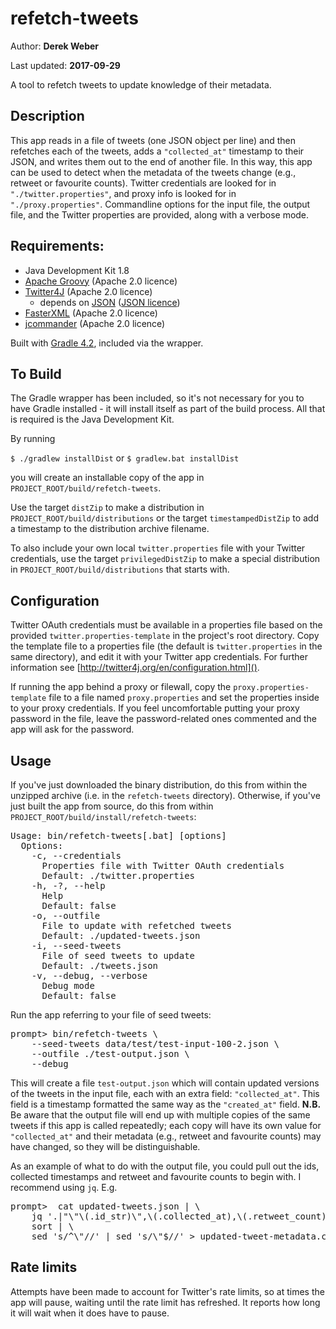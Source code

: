 # refetch-tweets

Author: **Derek Weber**

Last updated: **2017-09-29**

A tool to refetch tweets to update knowledge of their metadata.


## Description

This app reads in a file of tweets (one JSON object per line) and then refetches
each of the tweets, adds a `"collected_at"` timestamp to their JSON, and writes
them out to the end of another file. In this way, this app can be used to detect
when the metadata of the tweets change (e.g., retweet or favourite counts).
Twitter credentials are looked for in `"./twitter.properties"`, and proxy info
is looked for in `"./proxy.properties"`. Commandline options for the input file,
the output file, and the Twitter properties are provided, along with a verbose
mode.


## Requirements:

 + Java Development Kit 1.8
 + [Apache Groovy](http://groovy-lang.org) (Apache 2.0 licence)
 + [Twitter4J](http://twitter4j.org) (Apache 2.0 licence)
   + depends on [JSON](http://json.org) ([JSON licence](http://www.json.org/license.html))
 + [FasterXML](http://wiki.fasterxml.com/JacksonHome) (Apache 2.0 licence)
 + [jcommander](http://jcommander.org) (Apache 2.0 licence)

Built with [Gradle 4.2](http://gradle.org), included via the wrapper.


## To Build

The Gradle wrapper has been included, so it's not necessary for you to have
Gradle installed - it will install itself as part of the build process. All that
is required is the Java Development Kit.

By running

`$ ./gradlew installDist` or `$ gradlew.bat installDist`

you will create an installable copy of the app in `PROJECT_ROOT/build/refetch-tweets`.

Use the target `distZip` to make a distribution in `PROJECT_ROOT/build/distributions`
or the target `timestampedDistZip` to add a timestamp to the distribution archive
filename.

To also include your own local `twitter.properties` file with your Twitter
credentials, use the target `privilegedDistZip` to make a special distribution
in `PROJECT_ROOT/build/distributions` that starts with.


## Configuration

Twitter OAuth credentials must be available in a properties file based on the
provided `twitter.properties-template` in the project's root directory. Copy the
template file to a properties file (the default is `twitter.properties` in the
same directory), and edit it with your Twitter app credentials. For further
information see [http://twitter4j.org/en/configuration.html]().

If running the app behind a proxy or filewall, copy the
`proxy.properties-template` file to a file named `proxy.properties` and set the
properties inside to your proxy credentials. If you feel uncomfortable putting
your proxy password in the file, leave the password-related ones commented and
the app will ask for the password.


## Usage
If you've just downloaded the binary distribution, do this from within the
unzipped archive (i.e. in the `refetch-tweets` directory). Otherwise, if you've
just built the app from source, do this from within
`PROJECT_ROOT/build/install/refetch-tweets`:

<pre>
Usage: bin/refetch-tweets[.bat] [options]
  Options:
    -c, --credentials
      Properties file with Twitter OAuth credentials
      Default: ./twitter.properties
    -h, -?, --help
      Help
      Default: false
    -o, --outfile
      File to update with refetched tweets
      Default: ./updated-tweets.json
    -i, --seed-tweets
      File of seed tweets to update
      Default: ./tweets.json
    -v, --debug, --verbose
      Debug mode
      Default: false
</pre>

Run the app referring to your file of seed tweets:
<pre>
prompt> bin/refetch-tweets \
    --seed-tweets data/test/test-input-100-2.json \
    --outfile ./test-output.json \
    --debug
</pre>

This will create a file `test-output.json` which will contain updated versions
of the tweets in the input file, each with an extra field: `"collected_at"`.
This field is a timestamp formatted the same way as the `"created_at"` field.
**N.B.** Be aware that the output file will end up with multiple copies of the
same tweets if this app is called repeatedly; each copy will have its own value
for `"collected_at"` and their metadata (e.g., retweet and favourite counts) may
have changed, so they will be distinguishable.

As an example of what to do with the output file, you could pull out the ids,
collected timestamps and retweet and favourite counts to begin with. I recommend
using `jq`. E.g.

<pre>
prompt>  cat updated-tweets.json | \
    jq '.|"\"\(.id_str)\",\(.collected_at),\(.retweet_count),\(.favorite_count)"' | \
    sort | \
    sed 's/^\"//' | sed 's/\"$//' > updated-tweet-metadata.csv
</pre>

## Rate limits

Attempts have been made to account for Twitter's rate limits, so at times the
app will pause, waiting until the rate limit has refreshed. It reports how long
it will wait when it does have to pause.
